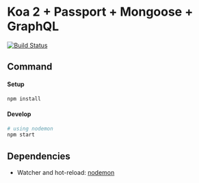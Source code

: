 # Koa 2 + Passport + Mongoose + GraphQL

[![Build Status](https://travis-ci.org/sibelius/koa-passport-mongoose-graphql.svg?branch=master)](https://travis-ci.org/sibelius/koa-passport-mongoose-graphql)

## Command

#### Setup
```bash
npm install
```
#### Develop
```bash
# using nodemon
npm start
```

## Dependencies

- Watcher and hot-reload: [nodemon](http://nodemon.io/)